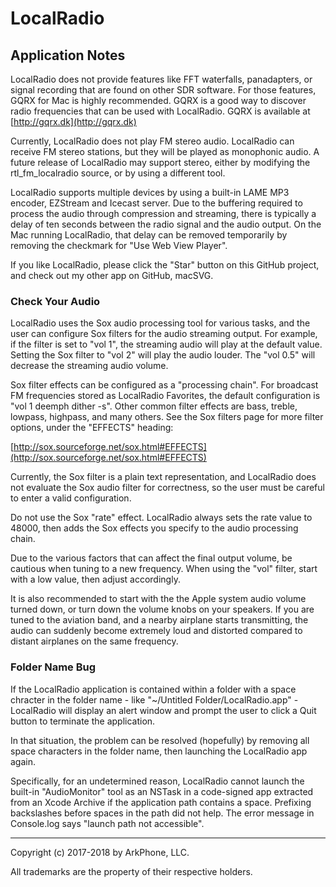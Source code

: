 # LocalRadio
## Application Notes

LocalRadio does not provide features like FFT waterfalls, panadapters, or signal recording that are found on other SDR software.  For those features, GQRX for Mac is highly recommended.  GQRX is a good way to discover radio frequencies that can be used with LocalRadio. GQRX is available at [http://gqrx.dk](http://gqrx.dk)

Currently, LocalRadio does not play FM stereo audio.  LocalRadio can receive FM stereo stations, but they will be played as monophonic audio.  A future release of LocalRadio may support stereo, either by modifying the rtl_fm_localradio source, or by using a different tool.

LocalRadio supports multiple devices by using a built-in LAME MP3 encoder, EZStream and Icecast server.  Due to the buffering required to process the audio through compression and streaming, there is typically a delay of ten seconds between the radio signal and the audio output.  On the Mac running LocalRadio, that delay can be removed temporarily by removing the checkmark for "Use Web View Player".

If you like LocalRadio, please click the "Star" button on this GitHub project, and check out my other app on GitHub, macSVG.

### Check Your Audio

LocalRadio uses the Sox audio processing tool for various tasks, and the user can configure Sox filters for the audio streaming output.  For example, if the filter is set to "vol 1", the streaming audio will play at the default value.  Setting the Sox filter to "vol 2" will play the audio louder.  The "vol 0.5" will decrease the streaming audio volume.

Sox filter effects can be configured as a "processing chain".  For broadcast FM frequencies stored as LocalRadio Favorites, the default configuration is "vol 1 deemph dither -s".  Other common filter effects are bass, treble, lowpass, highpass, and many others.  See the Sox filters page for more filter options, under the "EFFECTS" heading: 

[http://sox.sourceforge.net/sox.html#EFFECTS](http://sox.sourceforge.net/sox.html#EFFECTS)

Currently, the Sox filter is a plain text representation, and LocalRadio does not evaluate the Sox audio filter for correctness, so the user must be careful to enter a valid configuration.  

Do not use the Sox "rate" effect.  LocalRadio always sets the rate value to 48000, then adds the Sox effects you specify to the audio processing chain.

Due to the various factors that can affect the final output volume, be cautious when tuning to a new frequency.  When using the "vol" filter, start with a low value, then adjust accordingly.  

It is also recommended to start with the the Apple system audio volume turned down, or turn down the volume knobs on your speakers.  If you are tuned to the aviation band, and a nearby airplane starts transmitting, the audio can suddenly become extremely loud and distorted compared to distant airplanes on the same frequency. 


### Folder Name Bug

If the LocalRadio application is contained within a folder with a space chracter in the folder name - like "~/Untitled Folder/LocalRadio.app" - LocalRadio will display an alert window and prompt the user to click a Quit button to terminate the application.

In that situation, the problem can be resolved (hopefully) by removing all space characters in the folder name, then launching the LocalRadio app again.

Specifically, for an undetermined reason, LocalRadio cannot launch the built-in "AudioMonitor" tool as an NSTask in a code-signed app extracted from an Xcode Archive if the application path contains a space. Prefixing backslashes before spaces in the path did not help.  The error message in Console.log says "launch path not accessible".

<hr>

Copyright (c) 2017-2018 by ArkPhone, LLC.

All trademarks are the property of their respective holders.
